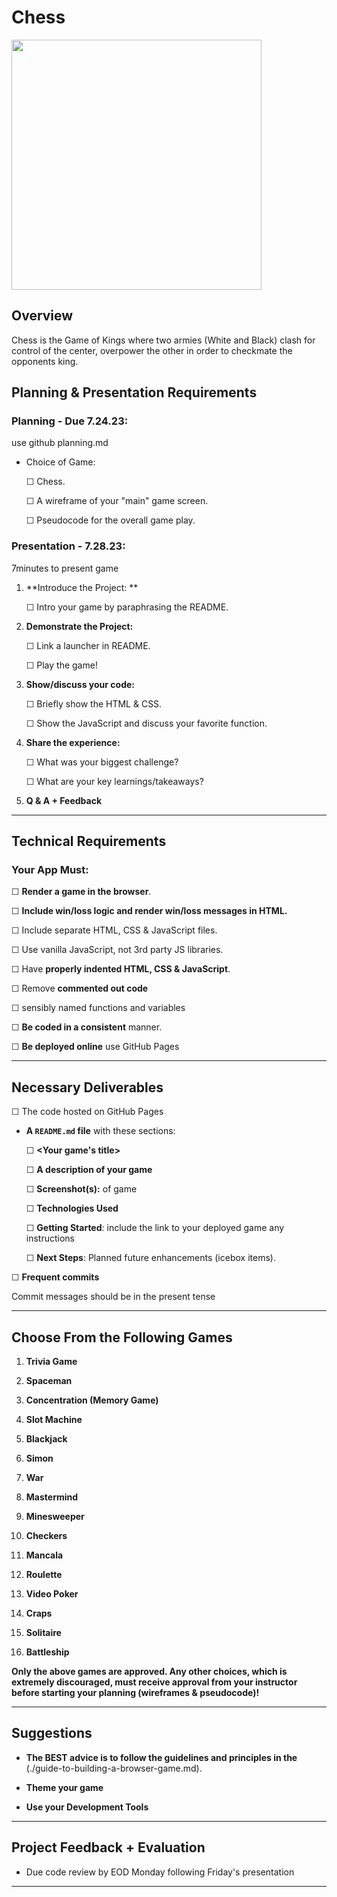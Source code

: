 # Chess 

<img src="https://images.chesscomfiles.com/uploads/v1/chess_term/b825c6ea-7087-11ea-8020-d3e4d3707253.da7e8779.5000x5000o.ce54998a07e9.png" width="400">

## Overview

Chess is the Game of Kings where two armies (White and Black) clash for control of the center, overpower the other in order to checkmate the opponents king.

## Planning & Presentation Requirements
### Planning - Due 7.24.23:

use github
planning.md

- Choice of Game:

    ☐ Chess.

	☐ A wireframe of your "main" game screen.

	☐ Pseudocode for the overall game play. 

### Presentation - 7.28.23:
7minutes to present game

1. **Introduce the Project: **

	☐ Intro your game by paraphrasing the README.
	
2. **Demonstrate the Project:**

	☐ Link a launcher in README.
	
	☐ Play the game! 
	
3. **Show/discuss your code:**

	☐ Briefly show the HTML & CSS. 
	
	☐ Show the JavaScript and discuss your favorite function.

4. **Share the experience:**

	☐ What was your biggest challenge?
	
	☐ What are your key learnings/takeaways?
	
5. **Q & A + Feedback**

---

## Technical Requirements

### Your App Must:

☐ **Render a game in the browser**.

☐ **Include win/loss logic and render win/loss messages in HTML.** 

☐ Include separate HTML, CSS & JavaScript files.

☐ Use vanilla JavaScript, not 3rd party JS libraries.

☐ Have **properly indented HTML, CSS & JavaScript**. 

☐ Remove **commented out code** 

☐ sensibly named functions and variables 

☐ **Be coded in a consistent** manner. 

☐ **Be deployed online** use GitHub Pages 

---

## Necessary Deliverables

☐ The code hosted on GitHub Pages 

- **A ``README.md`` file** with these sections:

  ☐ **\<Your game's title\>**

  ☐ **A description of your game**
  
  ☐ **Screenshot(s):** of game
  
  ☐ **Technologies Used**
  
  ☐ **Getting Started**: include the link to your deployed game any instructions
  
  ☐ **Next Steps**: Planned future enhancements (icebox items).
  

☐ **Frequent commits**

Commit messages should be in the present tense 

---

## Choose From the Following Games

1. **Trivia Game** 

1. **Spaceman**

1. **Concentration (Memory Game)**

1. **Slot Machine**

1. **Blackjack**

1. **Simon**

1. **War** 

1. **Mastermind**

1. **Minesweeper**

1. **Checkers**

1. **Mancala**

1. **Roulette**

1. **Video Poker**

1. **Craps**

1. **Solitaire**

1. **Battleship**

**Only the above games are approved.  Any other choices, which is extremely discouraged, must receive approval from your instructor before starting your planning (wireframes & pseudocode)!**

---

## Suggestions

- **The BEST advice is to follow the guidelines and principles in the** (./guide-to-building-a-browser-game.md). 

- **Theme your game**

- **Use your Development Tools** 

---

## Project Feedback + Evaluation

- Due code review by EOD Monday following Friday's presentation

---
